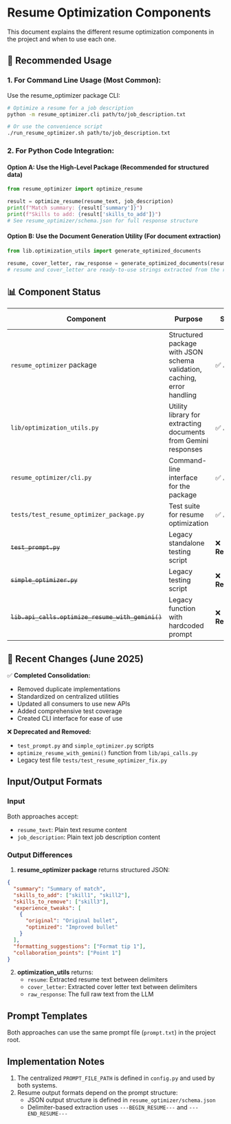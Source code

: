 # Resume Optimization Components

This document explains the different resume optimization components in the project and when to use each one.

## 🎯 Recommended Usage

### 1. For Command Line Usage (Most Common):

Use the resume_optimizer package CLI:

```bash
# Optimize a resume for a job description
python -m resume_optimizer.cli path/to/job_description.txt

# Or use the convenience script
./run_resume_optimizer.sh path/to/job_description.txt
```

### 2. For Python Code Integration:

#### Option A: Use the High-Level Package (Recommended for structured data)

```python
from resume_optimizer import optimize_resume

result = optimize_resume(resume_text, job_description)
print(f"Match summary: {result['summary']}")
print(f"Skills to add: {result['skills_to_add']}")
# See resume_optimizer/schema.json for full response structure
```

#### Option B: Use the Document Generation Utility (For document extraction)

```python
from lib.optimization_utils import generate_optimized_documents

resume, cover_letter, raw_response = generate_optimized_documents(resume_text, job_description)
# resume and cover_letter are ready-to-use strings extracted from the response
```

## 📊 Component Status

| Component | Purpose | Status | Last Updated |
|-----------|---------|--------|--------------|
| `resume_optimizer` package | Structured package with JSON schema validation, caching, error handling | ✅ **Active** | Jun 2025 |
| `lib/optimization_utils.py` | Utility library for extracting documents from Gemini responses | ✅ **Active** | Jun 2025 |
| `resume_optimizer/cli.py` | Command-line interface for the package | ✅ **Active** | Jun 2025 |
| `tests/test_resume_optimizer_package.py` | Test suite for resume optimization | ✅ **Active** | Jun 2025 |
| ~~`test_prompt.py`~~ | Legacy standalone testing script | ❌ **Removed** | - |
| ~~`simple_optimizer.py`~~ | Legacy testing script | ❌ **Removed** | - |
| ~~`lib.api_calls.optimize_resume_with_gemini()`~~ | Legacy function with hardcoded prompt | ❌ **Removed** | - |

## 🔧 Recent Changes (June 2025)

✅ **Completed Consolidation:**
- Removed duplicate implementations
- Standardized on centralized utilities
- Updated all consumers to use new APIs
- Added comprehensive test coverage
- Created CLI interface for ease of use

❌ **Deprecated and Removed:**
- `test_prompt.py` and `simple_optimizer.py` scripts
- `optimize_resume_with_gemini()` function from `lib/api_calls.py`
- Legacy test file `tests/test_resume_optimizer_fix.py`

## Input/Output Formats

### Input

Both approaches accept:
- `resume_text`: Plain text resume content
- `job_description`: Plain text job description content

### Output Differences

1. **resume_optimizer package** returns structured JSON:
```json
{
  "summary": "Summary of match",
  "skills_to_add": ["skill1", "skill2"],
  "skills_to_remove": ["skill3"],
  "experience_tweaks": [
    {
      "original": "Original bullet",
      "optimized": "Improved bullet"
    }
  ],
  "formatting_suggestions": ["Format tip 1"],
  "collaboration_points": ["Point 1"]
}
```

2. **optimization_utils** returns:
   - `resume`: Extracted resume text between delimiters
   - `cover_letter`: Extracted cover letter text between delimiters
   - `raw_response`: The full raw text from the LLM

## Prompt Templates

Both approaches can use the same prompt file (`prompt.txt`) in the project root.

## Implementation Notes

1. The centralized `PROMPT_FILE_PATH` is defined in `config.py` and used by both systems.
2. Resume output formats depend on the prompt structure:
   - JSON output structure is defined in `resume_optimizer/schema.json`
   - Delimiter-based extraction uses `---BEGIN_RESUME---` and `---END_RESUME---`
